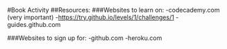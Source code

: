 #Book Activity
##Resources:
###Websites to learn on: 
-codecademy.com (very important)
-https://try.github.io/levels/1/challenges/1
-guides.github.com

###Websites to sign up for: 
-github.com 
-heroku.com